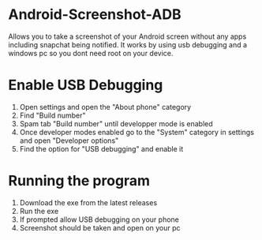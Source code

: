 # Android-Screenshot-ADB

Allows you to take a screenshot of your Android screen without any apps including snapchat being notified.
It works by using usb debugging and a windows pc so you dont need root on your device.

# Enable USB Debugging

1.  Open settings and open the "About phone" category
2.  Find "Build number"
3.  Spam tab "Build number" until developper mode is enabled
4.  Once developer modes enabled go to the "System" category in settings and open "Developer options"
5.  Find the option for "USB debugging" and enable it

# Running the program

1.  Download the exe from the latest releases
2.  Run the exe
3.  If prompted allow USB debugging on your phone
4.  Screenshot should be taken and open on your pc
